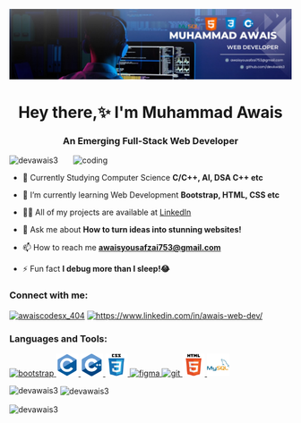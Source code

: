 ![Logo](https://github.com/devAwais3/devAwais3/blob/main/github-banner.jpg)
<h1 align="center">Hey there,✨  I'm Muhammad Awais</h1>
<h3 align="center">An Emerging Full-Stack Web Developer</h3>

<img align="right" alt="coding" width="390" src="https://user-images.githubusercontent.com/55389276/140866485-8fb1c876-9a8f-4d6a-98dc-08c4981eaf70.gif">

<p align="left"> <img src="https://komarev.com/ghpvc/?username=devawais3&label=Profile%20views&color=0e75b6&style=flat" alt="devawais3" /> </p>

- 🔭 Currently Studying Computer Science **C/C++, AI, DSA C++ etc**
- 🌱 I’m currently learning Web Development **Bootstrap, HTML, CSS etc**

- 👨‍💻 All of my projects are available at [LinkedIn](https://www.linkedin.com/in/awais-web-dev/)

- 💬 Ask me about **How to turn ideas into stunning websites!**

- 📫 How to reach me **awaisyousafzai753@gmail.com**

- ⚡ Fun fact **I debug more than I sleep!😂**

<h3 align="left">Connect with me:</h3>
<p align="left">
<a href="https://codepen.io/awaiscodesx_404" target="blank"><img align="center" src="https://raw.githubusercontent.com/rahuldkjain/github-profile-readme-generator/master/src/images/icons/Social/codepen.svg" alt="awaiscodesx_404" height="30" width="40" /></a>
<a href="https://www.linkedin.com/in/awais-web-dev/" target="blank"><img align="center" src="https://raw.githubusercontent.com/rahuldkjain/github-profile-readme-generator/master/src/images/icons/Social/linked-in-alt.svg" alt="https://www.linkedin.com/in/awais-web-dev/" height="30" width="40" /></a>
</p>

<h3 align="left">Languages and Tools:</h3>
<p align="left"> <a href="https://getbootstrap.com" target="_blank"> <img src="https://upload.wikimedia.org/wikipedia/commons/b/b2/Bootstrap_logo.svg" alt="bootstrap" width="40" height="40"/>
</a> <a href="https://www.cprogramming.com/" target="_blank" rel="noreferrer"> <img src="https://raw.githubusercontent.com/devicons/devicon/master/icons/c/c-original.svg" alt="c" width="40" height="40"/> </a> <a href="https://www.w3schools.com/cpp/" target="_blank" rel="noreferrer"> <img src="https://raw.githubusercontent.com/devicons/devicon/master/icons/cplusplus/cplusplus-original.svg" alt="cplusplus" width="40" height="40"/> </a> <a href="https://www.w3schools.com/css/" target="_blank" rel="noreferrer"> <img src="https://raw.githubusercontent.com/devicons/devicon/master/icons/css3/css3-original-wordmark.svg" alt="css3" width="40" height="40"/> </a> <a href="https://www.figma.com/" target="_blank" rel="noreferrer"> <img src="https://www.vectorlogo.zone/logos/figma/figma-icon.svg" alt="figma" width="40" height="40"/> </a> <a href="https://git-scm.com/" target="_blank" rel="noreferrer"> <img src="https://www.vectorlogo.zone/logos/git-scm/git-scm-icon.svg" alt="git" width="40" height="40"/> </a> <a href="https://www.w3.org/html/" target="_blank" rel="noreferrer"> <img src="https://raw.githubusercontent.com/devicons/devicon/master/icons/html5/html5-original-wordmark.svg" alt="html5" width="40" height="40"/> </a> <a href="https://www.mysql.com/" target="_blank" rel="noreferrer"> <img src="https://raw.githubusercontent.com/devicons/devicon/master/icons/mysql/mysql-original-wordmark.svg" alt="mysql" width="40" height="40"/> </a> </p>

<p><img align="left" src="https://github-readme-stats.vercel.app/api/top-langs?username=devawais3&show_icons=true&locale=en&layout=compact" alt="devawais3" /></p>

<p>&nbsp;<img align="center" src="https://github-readme-stats.vercel.app/api?username=devawais3&show_icons=true&locale=en" alt="devawais3" /></p>

<p><img align="center" src="https://github-readme-streak-stats.herokuapp.com/?user=devawais3&" alt="devawais3" /></p>

